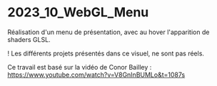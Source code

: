 # 2023_10_WebGL_Menu

Réalisation d'un menu de présentation, avec au hover l'apparition de shaders GLSL.

 ! Les différents projets présentés dans ce visuel, ne sont pas réels.


Ce travail est basé sur la vidéo de Conor Bailley : 
https://www.youtube.com/watch?v=V8GnInBUMLo&t=1087s